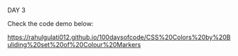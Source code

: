 DAY 3

Check the code demo below:

https://rahulgulati012.github.io/100daysofcode/CSS%20Colors%20by%20Buliding%20set%20of%20Colour%20Markers
